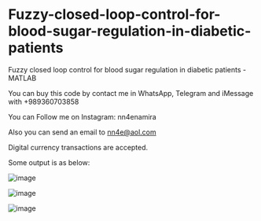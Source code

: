# Fuzzy-closed-loop-control-for-blood-sugar-regulation-in-diabetic-patients
Fuzzy closed loop control for blood sugar regulation in diabetic patients - MATLAB 

You can buy this code by contact me in WhatsApp, Telegram and iMessage with +989360703858

You can Follow me on Instagram: nn4enamira

Also you can send an email to nn4e@aol.com

Digital currency transactions are accepted.

Some output is as below:

![image](https://github.com/user-attachments/assets/87a9927d-ee1f-4f19-a8f7-8c3c970830d8)

![image](https://github.com/user-attachments/assets/f104021d-3f77-42df-b9d1-8d08d805c113)

![image](https://github.com/user-attachments/assets/04bbab64-24dd-4011-9646-1c5a39925f00)



